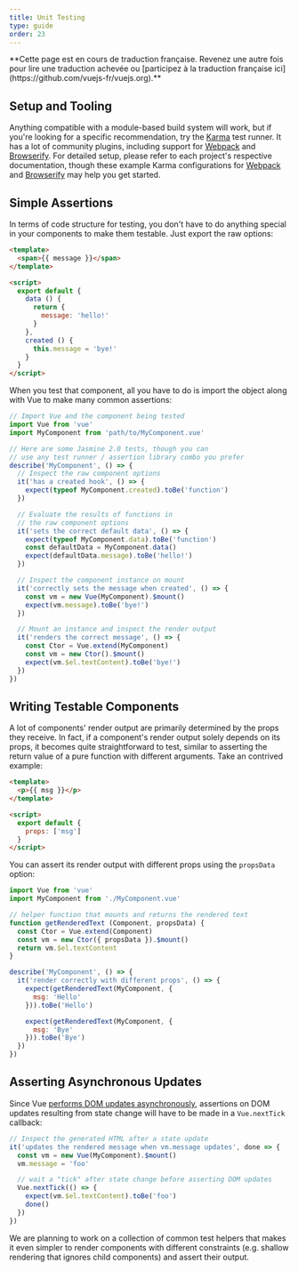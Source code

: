 ```yaml
---
title: Unit Testing
type: guide
order: 23
---
```


<p class="tip">**Cette page est en cours de traduction française. Revenez une autre fois pour lire une traduction achevée ou [participez à la traduction française ici](https://github.com/vuejs-fr/vuejs.org).**</p>

## Setup and Tooling

Anything compatible with a module-based build system will work, but if you're looking for a specific recommendation, try the [Karma](http://karma-runner.github.io) test runner. It has a lot of community plugins, including support for [Webpack](https://github.com/webpack/karma-webpack) and [Browserify](https://github.com/Nikku/karma-browserify). For detailed setup, please refer to each project's respective documentation, though these example Karma configurations for [Webpack](https://github.com/vuejs-templates/webpack/blob/master/template/test/unit/karma.conf.js) and [Browserify](https://github.com/vuejs-templates/browserify/blob/master/template/karma.conf.js) may help you get started.

## Simple Assertions

In terms of code structure for testing, you don't have to do anything special in your components to make them testable. Just export the raw options:

``` html
<template>
  <span>{{ message }}</span>
</template>

<script>
  export default {
    data () {
      return {
        message: 'hello!'
      }
    },
    created () {
      this.message = 'bye!'
    }
  }
</script>
```

When you test that component, all you have to do is import the object along with Vue to make many common assertions:

``` js
// Import Vue and the component being tested
import Vue from 'vue'
import MyComponent from 'path/to/MyComponent.vue'

// Here are some Jasmine 2.0 tests, though you can
// use any test runner / assertion library combo you prefer
describe('MyComponent', () => {
  // Inspect the raw component options
  it('has a created hook', () => {
    expect(typeof MyComponent.created).toBe('function')
  })

  // Evaluate the results of functions in
  // the raw component options
  it('sets the correct default data', () => {
    expect(typeof MyComponent.data).toBe('function')
    const defaultData = MyComponent.data()
    expect(defaultData.message).toBe('hello!')
  })

  // Inspect the component instance on mount
  it('correctly sets the message when created', () => {
    const vm = new Vue(MyComponent).$mount()
    expect(vm.message).toBe('bye!')
  })

  // Mount an instance and inspect the render output
  it('renders the correct message', () => {
    const Ctor = Vue.extend(MyComponent)
    const vm = new Ctor().$mount()
    expect(vm.$el.textContent).toBe('bye!')
  })
})
```

## Writing Testable Components

A lot of components' render output are primarily determined by the props they receive. In fact, if a component's render output solely depends on its props, it becomes quite straightforward to test, similar to asserting the return value of a pure function with different arguments. Take an contrived example:

``` html
<template>
  <p>{{ msg }}</p>
</template>

<script>
  export default {
    props: ['msg']
  }
</script>
```

You can assert its render output with different props using the `propsData` option:

``` js
import Vue from 'vue'
import MyComponent from './MyComponent.vue'

// helper function that mounts and returns the rendered text
function getRenderedText (Component, propsData) {
  const Ctor = Vue.extend(Component)
  const vm = new Ctor({ propsData }).$mount()
  return vm.$el.textContent
}

describe('MyComponent', () => {
  it('render correctly with different props', () => {
    expect(getRenderedText(MyComponent, {
      msg: 'Hello'
    })).toBe('Hello')

    expect(getRenderedText(MyComponent, {
      msg: 'Bye'
    })).toBe('Bye')
  })
})
```

## Asserting Asynchronous Updates

Since Vue [performs DOM updates asynchronously](reactivity.html#Async-Update-Queue), assertions on DOM updates resulting from state change will have to be made in a `Vue.nextTick` callback:

``` js
// Inspect the generated HTML after a state update
it('updates the rendered message when vm.message updates', done => {
  const vm = new Vue(MyComponent).$mount()
  vm.message = 'foo'

  // wait a "tick" after state change before asserting DOM updates
  Vue.nextTick(() => {
    expect(vm.$el.textContent).toBe('foo')
    done()
  })
})
```

We are planning to work on a collection of common test helpers that makes it even simpler to render components with different constraints (e.g. shallow rendering that ignores child components) and assert their output.
